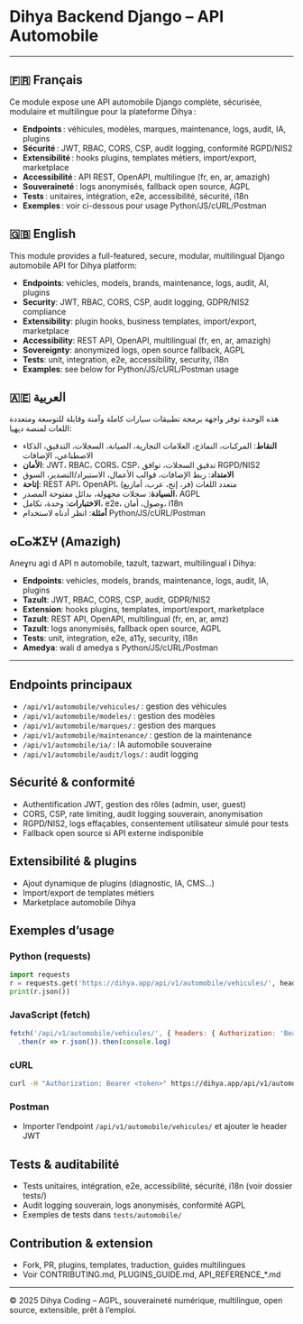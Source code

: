 # Dihya Backend Django – API Automobile

---

## 🇫🇷 Français
Ce module expose une API automobile Django complète, sécurisée, modulaire et multilingue pour la plateforme Dihya :
- **Endpoints** : véhicules, modèles, marques, maintenance, logs, audit, IA, plugins
- **Sécurité** : JWT, RBAC, CORS, CSP, audit logging, conformité RGPD/NIS2
- **Extensibilité** : hooks plugins, templates métiers, import/export, marketplace
- **Accessibilité** : API REST, OpenAPI, multilingue (fr, en, ar, amazigh)
- **Souveraineté** : logs anonymisés, fallback open source, AGPL
- **Tests** : unitaires, intégration, e2e, accessibilité, sécurité, i18n
- **Exemples** : voir ci-dessous pour usage Python/JS/cURL/Postman

## 🇬🇧 English
This module provides a full-featured, secure, modular, multilingual Django automobile API for Dihya platform:
- **Endpoints**: vehicles, models, brands, maintenance, logs, audit, AI, plugins
- **Security**: JWT, RBAC, CORS, CSP, audit logging, GDPR/NIS2 compliance
- **Extensibility**: plugin hooks, business templates, import/export, marketplace
- **Accessibility**: REST API, OpenAPI, multilingual (fr, en, ar, amazigh)
- **Sovereignty**: anonymized logs, open source fallback, AGPL
- **Tests**: unit, integration, e2e, accessibility, security, i18n
- **Examples**: see below for Python/JS/cURL/Postman usage

## 🇦🇪 العربية
هذه الوحدة توفر واجهة برمجة تطبيقات سيارات كاملة وآمنة وقابلة للتوسعة ومتعددة اللغات لمنصة ديهيا:
- **النقاط**: المركبات، النماذج، العلامات التجارية، الصيانة، السجلات، التدقيق، الذكاء الاصطناعي، الإضافات
- **الأمان**: JWT، RBAC، CORS، CSP، تدقيق السجلات، توافق RGPD/NIS2
- **الامتداد**: ربط الإضافات، قوالب الأعمال، الاستيراد/التصدير، السوق
- **إتاحة**: REST API، OpenAPI، متعدد اللغات (فر، إنج، عرب، أمازيغ)
- **السيادة**: سجلات مجهولة، بدائل مفتوحة المصدر، AGPL
- **الاختبارات**: وحدة، تكامل، e2e، وصول، أمان، i18n
- **أمثلة**: انظر أدناه لاستخدام Python/JS/cURL/Postman

## ⴰⵎⴰⵣⵉⵖ (Amazigh)
Aneɣru agi d API n automobile, tazult, tazwart, multilingual i Dihya:
- **Endpoints**: vehicles, models, brands, maintenance, logs, audit, IA, plugins
- **Tazult**: JWT, RBAC, CORS, CSP, audit, GDPR/NIS2
- **Extension**: hooks plugins, templates, import/export, marketplace
- **Tazult**: REST API, OpenAPI, multilingual (fr, en, ar, amz)
- **Tazult**: logs anonymisés, fallback open source, AGPL
- **Tests**: unit, integration, e2e, a11y, security, i18n
- **Amedya**: wali d amedya s Python/JS/cURL/Postman

---

## Endpoints principaux
- `/api/v1/automobile/vehicules/` : gestion des véhicules
- `/api/v1/automobile/modeles/` : gestion des modèles
- `/api/v1/automobile/marques/` : gestion des marques
- `/api/v1/automobile/maintenance/` : gestion de la maintenance
- `/api/v1/automobile/ia/` : IA automobile souveraine
- `/api/v1/automobile/audit/logs/` : audit logging

## Sécurité & conformité
- Authentification JWT, gestion des rôles (admin, user, guest)
- CORS, CSP, rate limiting, audit logging souverain, anonymisation
- RGPD/NIS2, logs effaçables, consentement utilisateur simulé pour tests
- Fallback open source si API externe indisponible

## Extensibilité & plugins
- Ajout dynamique de plugins (diagnostic, IA, CMS…)
- Import/export de templates métiers
- Marketplace automobile Dihya

## Exemples d’usage

### Python (requests)
```python
import requests
r = requests.get('https://dihya.app/api/v1/automobile/vehicules/', headers={'Authorization': 'Bearer <token>'})
print(r.json())
```

### JavaScript (fetch)
```js
fetch('/api/v1/automobile/vehicules/', { headers: { Authorization: 'Bearer <token>' } })
  .then(r => r.json()).then(console.log)
```

### cURL
```bash
curl -H "Authorization: Bearer <token>" https://dihya.app/api/v1/automobile/vehicules/
```

### Postman
- Importer l’endpoint `/api/v1/automobile/vehicules/` et ajouter le header JWT

## Tests & auditabilité
- Tests unitaires, intégration, e2e, accessibilité, sécurité, i18n (voir dossier tests/)
- Audit logging souverain, logs anonymisés, conformité AGPL
- Exemples de tests dans `tests/automobile/`

## Contribution & extension
- Fork, PR, plugins, templates, traduction, guides multilingues
- Voir CONTRIBUTING.md, PLUGINS_GUIDE.md, API_REFERENCE_*.md

---

© 2025 Dihya Coding – AGPL, souveraineté numérique, multilingue, open source, extensible, prêt à l’emploi.
